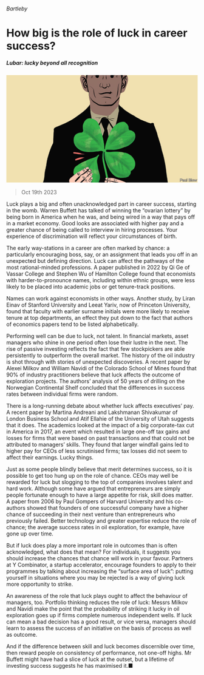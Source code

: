 ###### Bartleby

# How big is the role of luck in career success? 

##### Lubar: lucky beyond all recognition 

![image](images/20231021_WBD003.jpg) 

> Oct 19th 2023 

Luck plays a big and often unacknowledged part in career success, starting in the womb. Warren Buffett has talked of winning the “ovarian lottery” by being born in America when he was, and being wired in a way that pays off in a market economy. Good looks are associated with higher pay and a greater chance of being called to interview in hiring processes. Your experience of discrimination will reflect your circumstances of birth. 

The early way-stations in a career are often marked by chance: a particularly encouraging boss, say, or an assignment that leads you off in an unexpected but defining direction. Luck can affect the pathways of the most rational-minded professions. A paper published in 2022 by Qi Ge of Vassar College and Stephen Wu of Hamilton College found that economists with harder-to-pronounce names, including within ethnic groups, were less likely to be placed into academic jobs or get tenure-track positions. 

Names can work against economists in other ways. Another study, by Liran Einav of Stanford University and Leeat Yariv, now of Princeton University, found that faculty with earlier surname initials were more likely to receive tenure at top departments, an effect they put down to the fact that authors of economics papers tend to be listed alphabetically. 

Performing well can be due to luck, not talent. In financial markets, asset managers who shine in one period often lose their lustre in the next. The rise of passive investing reflects the fact that few stockpickers are able persistently to outperform the overall market. The history of the oil industry is shot through with stories of unexpected discoveries. A recent paper by Alexei Milkov and William Navidi of the Colorado School of Mines found that 90% of industry practitioners believe that luck affects the outcome of exploration projects. The authors’ analysis of 50 years of drilling on the Norwegian Continental Shelf concluded that the differences in success rates between individual firms were random. 

There is a long-running debate about whether luck affects executives’ pay. A recent paper by Martina Andreani and Lakshmanan Shivakumar of London Business School and Atif Ellahie of the University of Utah suggests that it does. The academics looked at the impact of a big corporate-tax cut in America in 2017, an event which resulted in large one-off tax gains and losses for firms that were based on past transactions and that could not be attributed to managers’ skills. They found that larger windfall gains led to higher pay for CEOs of less scrutinised firms; tax losses did not seem to affect their earnings. Lucky things. 

Just as some people blindly believe that merit determines success, so it is possible to get too hung up on the role of chance. CEOs may well be rewarded for luck but slogging to the top of companies involves talent and hard work. Although some have argued that entrepreneurs are simply people fortunate enough to have a large appetite for risk, skill does matter. A paper from 2006 by Paul Gompers of Harvard University and his co-authors showed that founders of one successful company have a higher chance of succeeding in their next venture than entrepreneurs who previously failed. Better technology and greater expertise reduce the role of chance; the average success rates in oil exploration, for example, have gone up over time. 

But if luck does play a more important role in outcomes than is often acknowledged, what does that mean? For individuals, it suggests you should increase the chances that chance will work in your favour. Partners at Y Combinator, a startup accelerator, encourage founders to apply to their programmes by talking about increasing the “surface area of luck”: putting yourself in situations where you may be rejected is a way of giving luck more opportunity to strike. 

An awareness of the role that luck plays ought to affect the behaviour of managers, too. Portfolio thinking reduces the role of luck: Messrs Milkov and Navidi make the point that the probability of striking it lucky in oil exploration goes up if firms complete numerous independent wells. If luck can mean a bad decision has a good result, or vice versa, managers should learn to assess the success of an initiative on the basis of process as well as outcome. 

And if the difference between skill and luck becomes discernible over time, then reward people on consistency of performance, not one-off highs. Mr Buffett might have had a slice of luck at the outset, but a lifetime of investing success suggests he has maximised it.■






